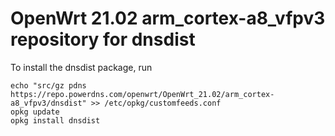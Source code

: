 OpenWrt 21.02 arm_cortex-a8_vfpv3 repository for dnsdist
========

To install the dnsdist package, run

```
echo "src/gz pdns https://repo.powerdns.com/openwrt/OpenWrt_21.02/arm_cortex-a8_vfpv3/dnsdist" >> /etc/opkg/customfeeds.conf
opkg update
opkg install dnsdist
```
